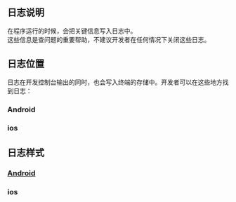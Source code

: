 ## 日志说明

在程序运行的时候，会把关键信息写入日志中。<br/>
这些信息是查问题的重要帮助，不建议开发者在任何情况下关闭这些日志。

## 日志位置

日志在开发控制台输出的同时，也会写入终端的存储中。开发者可以在这些地方找到日志：

### Android

### ios

## 日志样式

### [Android](https://github.com/zhaoyang21cn/ILiveSDK_Android_Demos/blob/master/doc/ILiveSDK/Logs.md)

### ios
